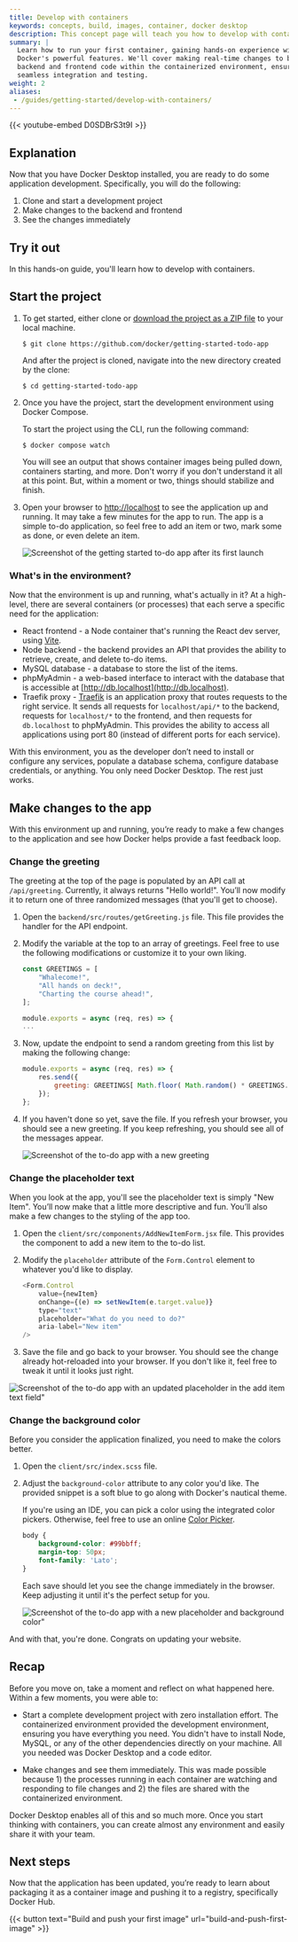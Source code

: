 ```yaml
---
title: Develop with containers
keywords: concepts, build, images, container, docker desktop
description: This concept page will teach you how to develop with containers
summary: |
  Learn how to run your first container, gaining hands-on experience with
  Docker's powerful features. We'll cover making real-time changes to both
  backend and frontend code within the containerized environment, ensuring
  seamless integration and testing.
weight: 2
aliases:
 - /guides/getting-started/develop-with-containers/
---
```


{{< youtube-embed D0SDBrS3t9I >}}

## Explanation

Now that you have Docker Desktop installed, you are ready to do some application development. Specifically, you will do the following:

1. Clone and start a development project
2. Make changes to the backend and frontend
3. See the changes immediately

## Try it out

In this hands-on guide, you'll learn how to develop with containers.


## Start the project

1. To get started, either clone or [download the project as a ZIP file](https://github.com/docker/getting-started-todo-app/archive/refs/heads/main.zip) to your local machine.

    ```console
    $ git clone https://github.com/docker/getting-started-todo-app
    ```

    And after the project is cloned, navigate into the new directory created by the clone:

    ```console
    $ cd getting-started-todo-app
    ```

2. Once you have the project, start the development environment using Docker Compose.


    To start the project using the CLI, run the following command:

   ```console
   $ docker compose watch
   ```

   You will see an output that shows container images being pulled down, containers starting, and more. Don't worry if you don't understand it all at this point. But, within a moment or two, things should stabilize and finish.


3. Open your browser to [http://localhost](http://localhost) to see the application up and running. It may take a few minutes for the app to run. The app is a simple to-do application, so feel free to add an item or two, mark some as done, or even delete an item.

    ![Screenshot of the getting started to-do app after its first launch](images/develop-getting-started-app-first-launch.webp)


### What's in the environment?

Now that the environment is up and running, what's actually in it? At a high-level, there are several containers (or processes) that each serve a specific need for the application:

- React frontend - a Node container that's running the React dev server, using [Vite](https://vitejs.dev/).
- Node backend - the backend provides an API that provides the ability to retrieve, create, and delete to-do items.
- MySQL database - a database to store the list of the items.
- phpMyAdmin - a web-based interface to interact with the database that is accessible at [http://db.localhost](http://db.localhost).
- Traefik proxy - [Traefik](https://traefik.io/traefik/) is an application proxy that routes requests to the right service. It sends all requests for `localhost/api/*` to the backend, requests for `localhost/*` to the frontend, and then requests for `db.localhost` to phpMyAdmin. This provides the ability to access all applications using port 80 (instead of different ports for each service).

With this environment, you as the developer don’t need to install or configure any services, populate a database schema, configure database credentials, or anything. You only need Docker Desktop. The rest just works.


## Make changes to the app

With this environment up and running, you’re ready to make a few changes to the application and see how Docker helps provide a fast feedback loop.

### Change the greeting

The greeting at the top of the page is populated by an API call at `/api/greeting`. Currently, it always returns "Hello world!". You’ll now modify it to return one of three randomized messages (that you'll get to choose).

1. Open the `backend/src/routes/getGreeting.js` file. This file provides the handler for the API endpoint.

2. Modify the variable at the top to an array of greetings. Feel free to use the following modifications or customize it to your own liking.

    ```js {linenos=table,hl_lines=["1-5"],linenostart=1}
    const GREETINGS = [
        "Whalecome!",
        "All hands on deck!",
        "Charting the course ahead!",
    ];

    module.exports = async (req, res) => {
    ...
    ```

3. Now, update the endpoint to send a random greeting from this list by making the following change:

    ```js {linenos=table,hl_lines=[3],linenostart=7}
    module.exports = async (req, res) => {
        res.send({
            greeting: GREETINGS[ Math.floor( Math.random() * GREETINGS.length )],
        });
    };
    ```

4. If you haven't done so yet, save the file. If you refresh your browser, you should see a new greeting. If you keep refreshing, you should see all of the messages appear.

    ![Screenshot of the to-do app with a new greeting](images/develop-app-with-greetings.webp)


### Change the placeholder text

When you look at the app, you'll see the placeholder text is simply "New Item". You’ll now make that a little more descriptive and fun. You’ll also make a few changes to the styling of the app too.

1. Open the `client/src/components/AddNewItemForm.jsx` file. This provides the component to add a new item to the to-do list.

2. Modify the `placeholder` attribute of the `Form.Control` element to whatever you'd like to display.

    ```js {linenos=table,hl_lines=[5],linenostart=33}
    <Form.Control
        value={newItem}
        onChange={(e) => setNewItem(e.target.value)}
        type="text"
        placeholder="What do you need to do?"
        aria-label="New item"
    />
    ```

3. Save the file and go back to your browser. You should see the change already hot-reloaded into your browser. If you don't like it, feel free to tweak it until it looks just right.

![Screenshot of the to-do app with an updated placeholder in the add item text field"](images/develop-app-with-updated-placeholder.webp)


### Change the background color

Before you consider the application finalized, you need to make the colors better.

1. Open the `client/src/index.scss` file.

2. Adjust the `background-color` attribute to any color you'd like. The provided snippet is a soft blue to go along with Docker's nautical theme.

    If you're using an IDE, you can pick a color using the integrated color pickers. Otherwise, feel free to use an online [Color Picker](https://www.w3schools.com/colors/colors_picker.asp).

    ```css {linenos=table,hl_lines=2,linenostart=3}
    body {
        background-color: #99bbff;
        margin-top: 50px;
        font-family: 'Lato';
    }
    ```

    Each save should let you see the change immediately in the browser. Keep adjusting it until it's the perfect setup for you.


    ![Screenshot of the to-do app with a new placeholder and background color"](images/develop-app-with-updated-client.webp)

And with that, you're done. Congrats on updating your website. 


## Recap

Before you move on, take a moment and reflect on what happened here. Within a few moments, you were able to:

- Start a complete development project with zero installation effort. The containerized environment provided the development environment, ensuring you have everything you need. You didn't have to install Node, MySQL, or any of the other dependencies directly on your machine. All you needed was Docker Desktop and a code editor.

- Make changes and see them immediately. This was made possible because 1) the processes running in each container are watching and responding to file changes and 2) the files are shared with the containerized environment.

Docker Desktop enables all of this and so much more. Once you start thinking with containers, you can create almost any environment and easily share it with your team.

## Next steps

Now that the application has been updated, you’re ready to learn about packaging it as a container image and pushing it to a registry, specifically Docker Hub.

{{< button text="Build and push your first image" url="build-and-push-first-image" >}}

